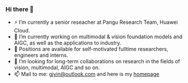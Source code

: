 ### Hi there 👋
- ⚡ I’m currently a senior reseacher at Pangu Research Team, Huawei Cloud.
- 🔭 I’m currently working on multimodal & vision foundation models and AIGC, as well as the applications to industry.
- 👯 Positions are available for self-motivated fulltime researchers, engineers and interns.
- 🌱 I’m looking for long-term collaborations on research in the fields of vision, multimodal, AIGC and so on.
- 📫 Mail to me: gjyin@outlook.com and here is my [homepage](gjyin.github.io)

<!--
**gjyin/gjyin** is a ✨ _special_ ✨ repository because its `README.md` (this file) appears on your GitHub profile.

Here are some ideas to get you started:

- 🔭 I’m currently working on ...
- 🌱 I’m currently learning ...
- 👯 I’m looking to collaborate on ...
- 🤔 I’m looking for help with ...
- 💬 Ask me about ...
- 📫 How to reach me: ...
- 😄 Pronouns: ...
- ⚡ Fun fact: ...
-->
